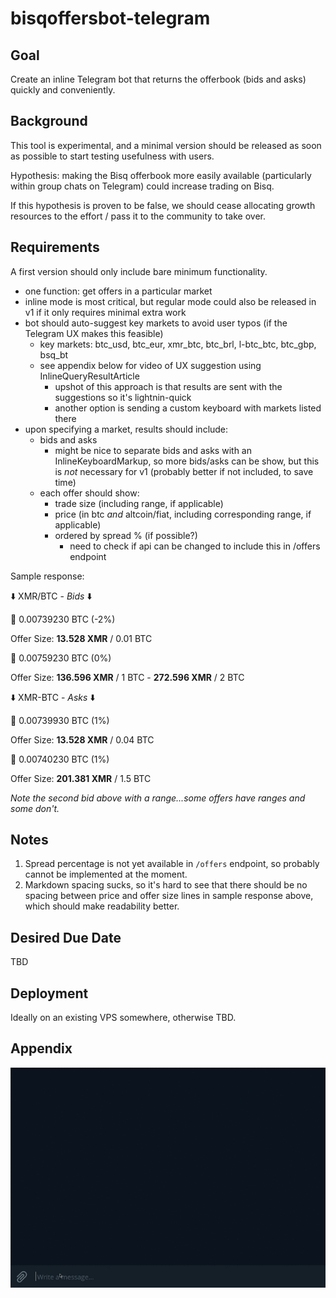 # bisqoffersbot-telegram

## Goal

Create an inline Telegram bot that returns the offerbook (bids and asks) quickly and conveniently.

## Background

This tool is experimental, and a minimal version should be released as soon as possible to start testing usefulness with users. 

Hypothesis: making the Bisq offerbook more easily available (particularly within group chats on Telegram) could increase trading on Bisq.

If this hypothesis is proven to be false, we should cease allocating growth resources to the effort / pass it to the community to take over.

## Requirements

A first version should only include bare minimum functionality.

- one function: get offers in a particular market
- inline mode is most critical, but regular mode could also be released in v1 if it only requires minimal extra work
- bot should auto-suggest key markets to avoid user typos (if the Telegram UX makes this feasible)
    - key markets: btc_usd, btc_eur, xmr_btc, btc_brl, l-btc_btc, btc_gbp, bsq_bt
    - see appendix below for video of UX suggestion using InlineQueryResultArticle
        - upshot of this approach is that results are sent with the suggestions so it's lightnin-quick
        - another option is sending a custom keyboard with markets listed there
- upon specifying a market, results should include:
    - bids and asks
        - might be nice to separate bids and asks with an InlineKeyboardMarkup, so more bids/asks can be show, but this is _not_ necessary for v1 (probably better if not included, to save time)
    - each offer should show: 
        - trade size (including range, if applicable)
        - price (in btc _and_ altcoin/fiat, including corresponding range, if applicable)
        - ordered by spread % (if possible?)
            - need to check if api can be changed to include this in /offers endpoint

Sample response:

⬇️ XMR/BTC - _Bids_ ⬇️

💱 0.00739230 BTC (-2%)

Offer Size: **13.528 XMR** / 0.01 BTC

💱 0.00759230 BTC (0%)

Offer Size: **136.596 XMR** / 1 BTC - **272.596 XMR** / 2 BTC

⬇️ XMR-BTC - _Asks_ ⬇️

💱 0.00739930 BTC (1%)

Offer Size: **13.528 XMR** / 0.04 BTC

💱 0.00740230 BTC (1%)

Offer Size: **201.381 XMR** / 1.5 BTC

_Note the second bid above with a range...some offers have ranges and some don't._

## Notes

1. Spread percentage is not yet available in `/offers` endpoint, so probably cannot be implemented at the moment.
2. Markdown spacing sucks, so it's hard to see that there should be no spacing between price and offer size lines in sample response above, which should make readability better.

## Desired Due Date

TBD

## Deployment

Ideally on an existing VPS somewhere, otherwise TBD.

## Appendix

![](bisq-tgbot-pre.gif)
